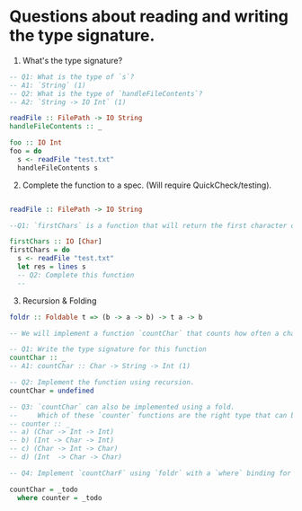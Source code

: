 # Questions about reading and writing the type signature.

1. What's the type signature?
```haskell
-- Q1: What is the type of `s`?
-- A1: `String` (1)
-- Q2: What is the type of `handleFileContents`?
-- A2: `String -> IO Int` (1)

readFile :: FilePath -> IO String
handleFileContents :: _ 

foo :: IO Int
foo = do
  s <- readFile "test.txt"
  handleFileContents s
```

2. Complete the function to a spec. (Will require QuickCheck/testing).
```haskell

readFile :: FilePath -> IO String

--Q1: `firstChars` is a function that will return the first character of every line a file.

firstChars :: IO [Char]
firstChars = do
  s <- readFile "test.txt"
  let res = lines s
  -- Q2: Complete this function
  -- 
```

3. Recursion & Folding
```haskell
foldr :: Foldable t => (b -> a -> b) -> t a -> b

-- We will implement a function `countChar` that counts how often a character appears in a `String`.

-- Q1: Write the type signature for this function
countChar :: _
-- A1: countChar :: Char -> String -> Int (1)

-- Q2: Implement the function using recursion.
countChar = undefined

-- Q3: `countChar` can also be implemented using a fold. 
--     Which of these `counter` functions are the right type that can be used to implement `countChar` using `foldr`?. 
-- counter :: _
-- a) (Char -> Int -> Int)
-- b) (Int -> Char -> Int)
-- c) (Char -> Int -> Char)
-- d) (Int  -> Char -> Char)

-- Q4: Implement `countCharF` using `foldr` with a `where` binding for `counter`

countChar = _todo
  where counter = _todo
```
